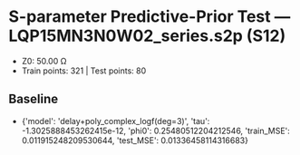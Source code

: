 # S-parameter Predictive-Prior Test — LQP15MN3N0W02_series.s2p (S12)
- Z0: 50.00 Ω
- Train points: 321  |  Test points: 80

## Baseline
- {'model': 'delay+poly_complex_logf(deg=3)', 'tau': -1.3025888453262415e-12, 'phi0': 0.25480512204212546, 'train_MSE': 0.011915248209530644, 'test_MSE': 0.01336458114316683}